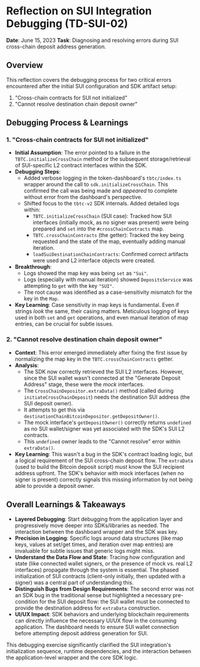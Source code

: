 # Reflection on SUI Integration Debugging (TD-SUI-02)

**Date**: June 15, 2023
**Task**: Diagnosing and resolving errors during SUI cross-chain deposit address generation.

## Overview

This reflection covers the debugging process for two critical errors encountered after the initial SUI configuration and SDK artifact setup:

1.  "Cross-chain contracts for SUI not initialized"
2.  "Cannot resolve destination chain deposit owner"

## Debugging Process & Learnings

### 1. "Cross-chain contracts for SUI not initialized"

- **Initial Assumption**: The error pointed to a failure in the `TBTC.initializeCrossChain` method or the subsequent storage/retrieval of SUI-specific L2 contract interfaces within the SDK.
- **Debugging Steps**:
  - Added verbose logging in the token-dashboard's `tbtc/index.ts` wrapper around the call to `sdk.initializeCrossChain`. This confirmed the call was being made and _appeared_ to complete without error from the dashboard's perspective.
  - Shifted focus to the `tbtc-v2` SDK internals. Added detailed logs within:
    - `TBTC.initializeCrossChain` (SUI case): Tracked how SUI interfaces (initially mock, as no signer was present) were being prepared and `set` into the `#crossChainContracts` map.
    - `TBTC.crossChainContracts` (the getter): Tracked the key being requested and the state of the map, eventually adding manual iteration.
    - `loadSuiDestinationChainContracts`: Confirmed correct artifacts were used and L2 interface objects were created.
- **Breakthrough**:
  - Logs showed the map key was being `set` as `"Sui"`.
  - Logs (especially with manual iteration) showed `DepositsService` was attempting to `get` with the key `"SUI"`.
  - The root cause was identified as a case-sensitivity mismatch for the key in the `Map`.
- **Key Learning**: Case sensitivity in map keys is fundamental. Even if strings _look_ the same, their casing matters. Meticulous logging of keys used in both `set` and `get` operations, and even manual iteration of map entries, can be crucial for subtle issues.

### 2. "Cannot resolve destination chain deposit owner"

- **Context**: This error emerged immediately after fixing the first issue by normalizing the map key in the `TBTC.crossChainContracts` getter.
- **Analysis**:
  - The SDK now correctly retrieved the SUI L2 interfaces. However, since the SUI wallet wasn't connected at the "Generate Deposit Address" stage, these were the _mock_ interfaces.
  - The `CrossChainDepositor.extraData()` method (called during `initiateCrossChainDeposit`) needs the destination SUI address (the SUI deposit owner).
  - It attempts to get this via `destinationChainBitcoinDepositor.getDepositOwner()`.
  - The mock interface's `getDepositOwner()` correctly returns `undefined` as no SUI wallet/signer was yet associated with the SDK's SUI L2 contracts.
  - This `undefined` owner leads to the "Cannot resolve" error within `extraData()`.
- **Key Learning**: This wasn't a bug in the SDK's contract loading logic, but a logical requirement of the SUI cross-chain deposit flow. The `extraData` (used to build the Bitcoin deposit script) _must_ know the SUI recipient address upfront. The SDK's behavior with mock interfaces (when no signer is present) correctly signals this missing information by not being able to provide a deposit owner.

## Overall Learnings & Takeaways

- **Layered Debugging**: Start debugging from the application layer and progressively move deeper into SDKs/libraries as needed. The interaction between the dashboard wrapper and the SDK was key.
- **Precision in Logging**: Specific logs around data structures (like map keys, values at set/get times, and iteration over map entries) are invaluable for subtle issues that generic logs might miss.
- **Understand the Data Flow and State**: Tracing how configuration and state (like connected wallet signers, or the presence of mock vs. real L2 interfaces) propagate through the system is essential. The phased initialization of SUI contracts (client-only initially, then updated with a signer) was a central part of understanding this.
- **Distinguish Bugs from Design Requirements**: The second error was not an SDK bug in the traditional sense but highlighted a necessary pre-condition for the SUI deposit flow: the SUI wallet must be connected to provide the destination address for `extraData` construction.
- **UI/UX Impact**: SDK behaviors and underlying blockchain requirements can directly influence the necessary UI/UX flow in the consuming application. The dashboard needs to ensure SUI wallet connection before attempting deposit address generation for SUI.

This debugging exercise significantly clarified the SUI integration's initialization sequence, runtime dependencies, and the interaction between the application-level wrapper and the core SDK logic.
